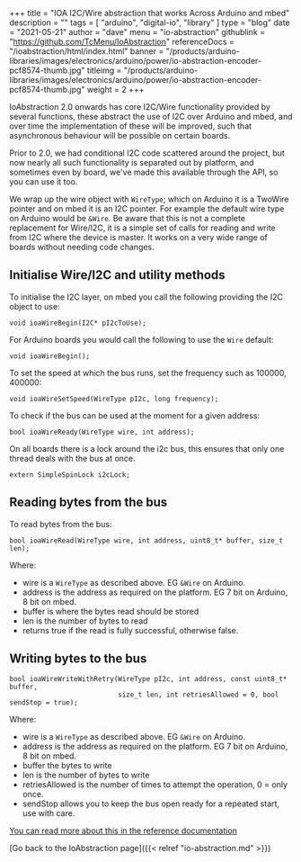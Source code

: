 +++
title = "IOA I2C/Wire abstraction that works Across Arduino and mbed"
description = ""
tags = [ "arduino", "digital-io", "library" ]
type = "blog"
date = "2021-05-21"
author =  "dave"
menu = "io-abstraction"
githublink = "https://github.com/TcMenu/IoAbstraction"
referenceDocs = "/ioabstraction/html/index.html"
banner = "/products/arduino-libraries/images/electronics/arduino/power/io-abstraction-encoder-pcf8574-thumb.jpg"
titleimg = "/products/arduino-libraries/images/electronics/arduino/power/io-abstraction-encoder-pcf8574-thumb.jpg"
weight = 2
+++

IoAbstraction 2.0 onwards has core I2C/Wire functionality provided by several functions, these abstract the use of I2C over Arduino and mbed, and over time the implementation of these will be improved, such that asynchronous behaviour will be possible on certain boards.

Prior to 2.0, we had conditional I2C code scattered around the project, but now nearly all such functionality is separated out by platform, and sometimes even by board, we've made this available through the API, so you can use it too.

We wrap up the wire object with `WireType`; which on Arduino it is a TwoWire pointer and on mbed it is an I2C pointer. For example the default wire type on Arduino would be `&Wire`. Be aware that this is not a complete replacement for Wire/I2C, it is a simple set of calls for reading and write from I2C where the device is master. It works on a very wide range of boards without needing code changes.

## Initialise Wire/I2C and utility methods

To initialise the I2C layer, on mbed you call the following providing the I2C object to use:

    void ioaWireBegin(I2C* pI2cToUse);

For Arduino boards you would call the following to use the `Wire` default:

    void ioaWireBegin();

To set the speed at which the bus runs, set the frequency such as 100000, 400000:

    void ioaWireSetSpeed(WireType pI2c, long frequency);

To check if the bus can be used at the moment for a given address:

    bool ioaWireReady(WireType wire, int address);

On all boards there is a lock around the i2c bus, this ensures that only one thread deals with the bus at once.

    extern SimpleSpinLock i2cLock;

## Reading bytes from the bus

To read bytes from the bus:

    bool ioaWireRead(WireType wire, int address, uint8_t* buffer, size_t len);

Where:

* wire is a `WireType` as described above. EG `&Wire` on Arduino.
* address is the address as required on the platform. EG 7 bit on Arduino, 8 bit on mbed.
* buffer is where the bytes read should be stored
* len is the number of bytes to read
* returns true if the read is fully successful, otherwise false. 

## Writing bytes to the bus

    bool ioaWireWriteWithRetry(WireType pI2c, int address, const uint8_t* buffer, 
                               size_t len, int retriesAllowed = 0, bool sendStop = true);

Where:

* wire is a `WireType` as described above. EG `&Wire` on Arduino.
* address is the address as required on the platform. EG 7 bit on Arduino, 8 bit on mbed.
* buffer the bytes to write
* len is the number of bytes to write
* retriesAllowed is the number of times to attempt the operation, 0 = only once.
* sendStop allows you to keep the bus open ready for a repeated start, use with care.

[You can read more about this in the reference documentation](/ref-docs/ioabstraction/html/index.html)

[Go back to the IoAbstraction page]({{< relref "io-abstraction.md" >}})